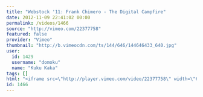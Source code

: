 ```yaml
---
title: "Webstock '11: Frank Chimero - The Digital Campfire"
date: 2012-11-09 22:41:02 00:00
permalink: /videos/1466
source: "http://vimeo.com/22377758"
featured: false
provider: "Vimeo"
thumbnail: "http://b.vimeocdn.com/ts/144/646/144646433_640.jpg"
user:
  id: 1429
  username: "domoku"
  name: "Kuku Kaka"
tags: []
html: "<iframe src=\"http://player.vimeo.com/video/22377758\" width=\"640\" height=\"360\" frameborder=\"0\" webkitAllowFullScreen mozallowfullscreen allowFullScreen></iframe>"
id: 1466
---
```



